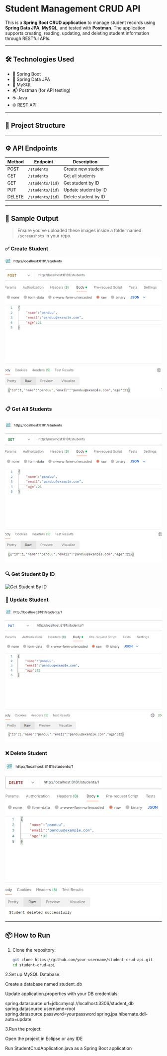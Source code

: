 # Student Management CRUD API

This is a **Spring Boot CRUD application** to manage student records using **Spring Data JPA**, **MySQL**, and tested with **Postman**. The application supports creating, reading, updating, and deleting student information through RESTful APIs.

---

## 🛠 Technologies Used

- 🌱 Spring Boot
- 💾 Spring Data JPA
- 🐬 MySQL
- 📬 Postman (for API testing)
- ☕ Java
- 🌐 REST API

---

## 📁 Project Structure


---

## ⚙️ API Endpoints

| Method | Endpoint               | Description             |
|--------|------------------------|-------------------------|
| POST   | `/students`            | Create new student      |
| GET    | `/students`            | Get all students        |
| GET    | `/students/{id}`       | Get student by ID       |
| PUT    | `/students/{id}`       | Update student by ID    |
| DELETE | `/students/{id}`       | Delete student by ID    |

---

## 📸 Sample Output

> Ensure you've uploaded these images inside a folder named `/screenshots` in your repo.

### ✅ Create Student

![Create Student](screenshots/create.PNG)

### 📋 Get All Students

![Get All Students](screenshots/Read.PNG)

### 🔍 Get Student By ID

![Get Student By ID](screenshots/get_student_by_id.png)

### 🔁 Update Student

![Update Student](screenshots/update.PNG)

### ❌ Delete Student

![Delete Student](screenshots/delete.PNG)

---

## 📦 How to Run

1. Clone the repository:
   ```bash
   git clone https://github.com/your-username/student-crud-api.git
   cd student-crud-api

2.Set up MySQL Database:

Create a database named student_db

Update application.properties with your DB credentials:

spring.datasource.url=jdbc:mysql://localhost:3306/student_db
spring.datasource.username=root
spring.datasource.password=yourpassword
spring.jpa.hibernate.ddl-auto=update

3.Run the project:

Open the project in Eclipse or any IDE

Run StudentCrudApplication.java as a Spring Boot application
